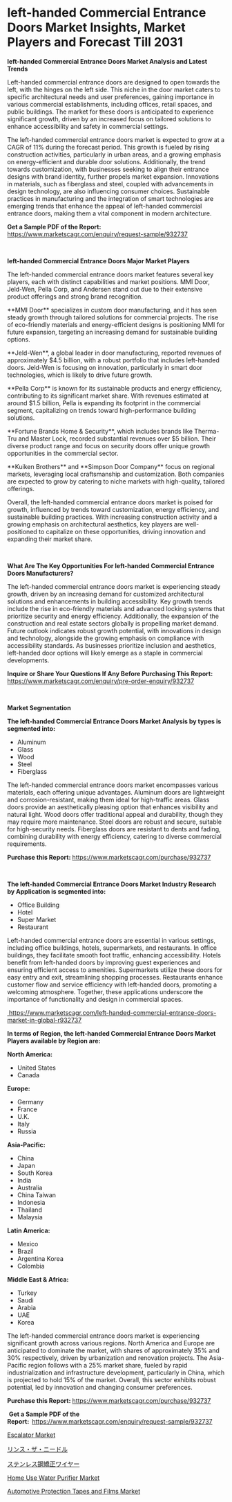<p><h1>left-handed Commercial Entrance Doors Market Insights, Market Players and Forecast Till 2031</h1></p><p><strong>left-handed Commercial Entrance Doors Market Analysis and Latest Trends</strong></p>
<p><p>Left-handed commercial entrance doors are designed to open towards the left, with the hinges on the left side. This niche in the door market caters to specific architectural needs and user preferences, gaining importance in various commercial establishments, including offices, retail spaces, and public buildings. The market for these doors is anticipated to experience significant growth, driven by an increased focus on tailored solutions to enhance accessibility and safety in commercial settings.</p><p>The left-handed commercial entrance doors market is expected to grow at a CAGR of 11% during the forecast period. This growth is fueled by rising construction activities, particularly in urban areas, and a growing emphasis on energy-efficient and durable door solutions. Additionally, the trend towards customization, with businesses seeking to align their entrance designs with brand identity, further propels market expansion. Innovations in materials, such as fiberglass and steel, coupled with advancements in design technology, are also influencing consumer choices. Sustainable practices in manufacturing and the integration of smart technologies are emerging trends that enhance the appeal of left-handed commercial entrance doors, making them a vital component in modern architecture.</p></p>
<p><strong>Get a Sample PDF of the Report:&nbsp;</strong> <a href="https://www.marketscagr.com/enquiry/request-sample/932737">https://www.marketscagr.com/enquiry/request-sample/932737</a></p>
<p>&nbsp;</p>
<p><strong>left-handed Commercial Entrance Doors Major Market Players</strong></p>
<p><p>The left-handed commercial entrance doors market features several key players, each with distinct capabilities and market positions. MMI Door, Jeld-Wen, Pella Corp, and Andersen stand out due to their extensive product offerings and strong brand recognition.</p><p>**MMI Door** specializes in custom door manufacturing, and it has seen steady growth through tailored solutions for commercial projects. The rise of eco-friendly materials and energy-efficient designs is positioning MMI for future expansion, targeting an increasing demand for sustainable building options.</p><p>**Jeld-Wen**, a global leader in door manufacturing, reported revenues of approximately $4.5 billion, with a robust portfolio that includes left-handed doors. Jeld-Wen is focusing on innovation, particularly in smart door technologies, which is likely to drive future growth.</p><p>**Pella Corp** is known for its sustainable products and energy efficiency, contributing to its significant market share. With revenues estimated at around $1.5 billion, Pella is expanding its footprint in the commercial segment, capitalizing on trends toward high-performance building solutions.</p><p>**Fortune Brands Home & Security**, which includes brands like Therma-Tru and Master Lock, recorded substantial revenues over $5 billion. Their diverse product range and focus on security doors offer unique growth opportunities in the commercial sector.</p><p>**Kuiken Brothers** and **Simpson Door Company** focus on regional markets, leveraging local craftsmanship and customization. Both companies are expected to grow by catering to niche markets with high-quality, tailored offerings.</p><p>Overall, the left-handed commercial entrance doors market is poised for growth, influenced by trends toward customization, energy efficiency, and sustainable building practices. With increasing construction activity and a growing emphasis on architectural aesthetics, key players are well-positioned to capitalize on these opportunities, driving innovation and expanding their market share.</p></p>
<p>&nbsp;</p>
<p><strong>What Are The Key Opportunities For left-handed Commercial Entrance Doors Manufacturers?</strong></p>
<p><p>The left-handed commercial entrance doors market is experiencing steady growth, driven by an increasing demand for customized architectural solutions and enhancements in building accessibility. Key growth trends include the rise in eco-friendly materials and advanced locking systems that prioritize security and energy efficiency. Additionally, the expansion of the construction and real estate sectors globally is propelling market demand. Future outlook indicates robust growth potential, with innovations in design and technology, alongside the growing emphasis on compliance with accessibility standards. As businesses prioritize inclusion and aesthetics, left-handed door options will likely emerge as a staple in commercial developments.</p></p>
<p><strong>Inquire or Share Your Questions If Any Before Purchasing This Report:</strong> <a href="https://www.marketscagr.com/enquiry/pre-order-enquiry/932737">https://www.marketscagr.com/enquiry/pre-order-enquiry/932737</a></p>
<p>&nbsp;</p>
<p><strong>Market Segmentation</strong></p>
<p><strong>The left-handed Commercial Entrance Doors Market Analysis by types is segmented into:</strong></p>
<p><ul><li>Aluminum</li><li>Glass</li><li>Wood</li><li>Steel</li><li>Fiberglass</li></ul></p>
<p><p>The left-handed commercial entrance doors market encompasses various materials, each offering unique advantages. Aluminum doors are lightweight and corrosion-resistant, making them ideal for high-traffic areas. Glass doors provide an aesthetically pleasing option that enhances visibility and natural light. Wood doors offer traditional appeal and durability, though they may require more maintenance. Steel doors are robust and secure, suitable for high-security needs. Fiberglass doors are resistant to dents and fading, combining durability with energy efficiency, catering to diverse commercial requirements.</p></p>
<p><strong>Purchase this Report:&nbsp;</strong><a href="https://www.marketscagr.com/purchase/932737">https://www.marketscagr.com/purchase/932737</a></p>
<p>&nbsp;</p>
<p><strong>The left-handed Commercial Entrance Doors Market Industry Research by Application is segmented into:</strong></p>
<p><ul><li>Office Building</li><li>Hotel</li><li>Super Market</li><li>Restaurant</li></ul></p>
<p><p>Left-handed commercial entrance doors are essential in various settings, including office buildings, hotels, supermarkets, and restaurants. In office buildings, they facilitate smooth foot traffic, enhancing accessibility. Hotels benefit from left-handed doors by improving guest experiences and ensuring efficient access to amenities. Supermarkets utilize these doors for easy entry and exit, streamlining shopping processes. Restaurants enhance customer flow and service efficiency with left-handed doors, promoting a welcoming atmosphere. Together, these applications underscore the importance of functionality and design in commercial spaces.</p></p>
<p><a href="https://www.marketscagr.com/left-handed-commercial-entrance-doors-market-in-global-r932737">&nbsp;https://www.marketscagr.com/left-handed-commercial-entrance-doors-market-in-global-r932737</a></p>
<p><strong>In terms of Region, the left-handed Commercial Entrance Doors Market Players available by Region are:</strong></p>
<p>
    <p> <strong> North America: </strong>
        <ul>
            <li>United States</li>
            <li>Canada</li>
        </ul>
        </p> 
    <p> <strong> Europe: </strong>
        <ul>
            <li>Germany</li>
            <li>France</li>
            <li>U.K.</li>
            <li>Italy</li>
            <li>Russia</li>
        </ul>
        </p> 
    <p> <strong> Asia-Pacific: </strong>
        <ul>
            <li>China</li>
            <li>Japan</li>
            <li>South Korea</li>
            <li>India</li>
            <li>Australia</li>
            <li>China Taiwan</li>
            <li>Indonesia</li>
            <li>Thailand</li>
            <li>Malaysia</li>
        </ul>
        </p> 
    <p> <strong> Latin America: </strong>
        <ul>
            <li>Mexico</li>
            <li>Brazil</li>
            <li>Argentina Korea</li>
            <li>Colombia</li>
        </ul>
        </p> 
    <p> <strong> Middle East & Africa: </strong>
        <ul>
            <li>Turkey</li>
            <li>Saudi</li>
            <li>Arabia</li>
            <li>UAE</li>
            <li>Korea</li>
        </ul>
    </p>
    </p>
<p><p>The left-handed commercial entrance doors market is experiencing significant growth across various regions. North America and Europe are anticipated to dominate the market, with shares of approximately 35% and 30% respectively, driven by urbanization and renovation projects. The Asia-Pacific region follows with a 25% market share, fueled by rapid industrialization and infrastructure development, particularly in China, which is projected to hold 15% of the market. Overall, this sector exhibits robust potential, led by innovation and changing consumer preferences.</p></p>
<p><strong>Purchase this Report: </strong><a href="https://www.marketscagr.com/purchase/932737">https://www.marketscagr.com/purchase/932737</a></p>
<p>&nbsp;<strong>Get a Sample PDF of the Report:&nbsp;&nbsp;</strong><a href="https://www.marketscagr.com/enquiry/request-sample/932737">https://www.marketscagr.com/enquiry/request-sample/932737</a></p>
<p><strong></strong></p>
<p><p><a href="https://www.linkedin.com/pulse/booming-escalator-market-sector-analysis-growth-projections-qeuoe?trackingId=%2FhEOHls%2FSamQcwabe7Y4SQ%3D%3D">Escalator Market</a></p><p><a href="https://lerafesills.medium.com/rinse-the-needle-market-%E3%81%AE%E3%82%B0%E3%83%AD%E3%83%BC%E3%83%90%E3%83%AB%E5%B8%82%E5%A0%B4%E6%A6%82%E8%A6%81%E3%81%AF-%E4%B8%96%E7%95%8C%E3%81%8A%E3%82%88%E3%81%B3%E4%B8%BB%E8%A6%81%E5%B8%82%E5%A0%B4%E3%81%AB%E3%81%8A%E3%81%91%E3%82%8B%E6%A5%AD%E7%95%8C%E3%81%AB%E5%BD%B1%E9%9F%BF%E3%82%92%E4%B8%8E%E3%81%88%E3%82%8B%E4%B8%BB%E8%A6%81%E3%81%AA%E3%83%88%E3%83%AC%E3%83%B3%E3%83%89%E3%81%AB%E3%81%A4%E3%81%84%E3%81%A6-%E7%8B%AC%E8%87%AA%E3%81%AE%E8%A6%96%E7%82%B9%E3%82%92%E6%8F%90%E4%BE%9B%E3%81%97%E3%81%BE%E3%81%99-35694b362c97">リンス・ザ・ニードル</a></p><p><a href="https://lerafesills.medium.com/%E3%82%B9%E3%83%86%E3%83%B3%E3%83%AC%E3%82%B9%E9%8B%BC%E7%9F%AF%E6%AD%A3%E3%83%AF%E3%82%A4%E3%83%A4%E3%83%BC%E5%B8%82%E5%A0%B4%E4%BA%88%E6%B8%AC-%E5%B8%82%E5%A0%B4%E5%8B%95%E5%90%91%E3%81%8A%E3%82%88%E3%81%B3%E5%BD%B1%E9%9F%BF%E5%88%86%E6%9E%90-2024%E5%B9%B4-2031%E5%B9%B4-2edb00e9689a">ステンレス鋼矯正ワイヤー</a></p><p><a href="https://medium.com/@ashrafarfi4_21087/the-market-study-covers-the-home-use-water-purifier-market-across-various-segments-075f5c3dfff1?postPublishedType=initial">Home Use Water Purifier Market</a></p><p><a href="https://issuu.com/reportprime-2/docs/automotive-protection-tapes-and-fil_48fa2cd39b179a">Automotive Protection Tapes and Films Market</a></p></p>